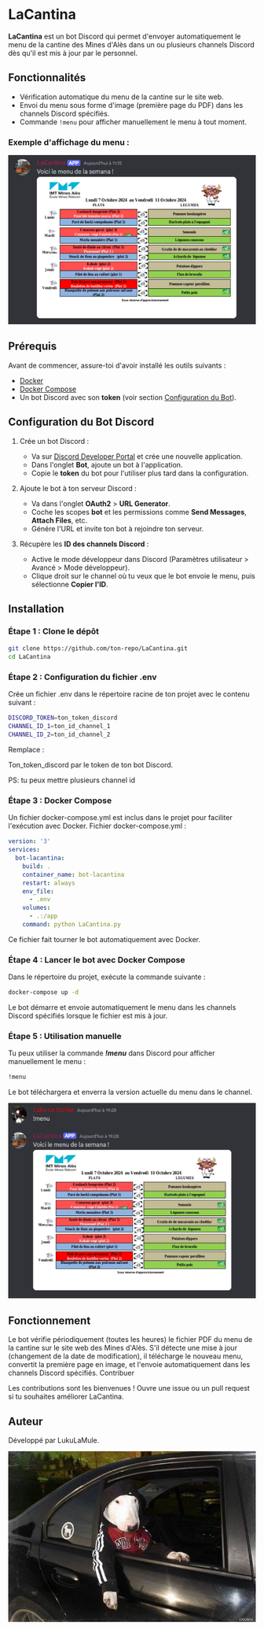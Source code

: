 # LaCantina

**LaCantina** est un bot Discord qui permet d'envoyer automatiquement le menu de la cantine des Mines d'Alès dans un ou plusieurs channels Discord dès qu'il est mis à jour par le personnel.

## Fonctionnalités
- Vérification automatique du menu de la cantine sur le site web.
- Envoi du menu sous forme d'image (première page du PDF) dans les channels Discord spécifiés.
- Commande `!menu` pour afficher manuellement le menu à tout moment.

### Exemple d'affichage du menu :
![Exemple du menu](./assets/exemple.png)


## Prérequis

Avant de commencer, assure-toi d'avoir installé les outils suivants :
- [Docker](https://docs.docker.com/get-docker/)
- [Docker Compose](https://docs.docker.com/compose/install/)
- Un bot Discord avec son **token** (voir section [Configuration du Bot](#configuration-du-bot-discord)).

## Configuration du Bot Discord

1. Crée un bot Discord :
   - Va sur [Discord Developer Portal](https://discord.com/developers/applications) et crée une nouvelle application.
   - Dans l'onglet **Bot**, ajoute un bot à l'application.
   - Copie le **token** du bot pour l'utiliser plus tard dans la configuration.

2. Ajoute le bot à ton serveur Discord :
   - Va dans l'onglet **OAuth2** > **URL Generator**.
   - Coche les scopes **bot** et les permissions comme **Send Messages**, **Attach Files**, etc.
   - Génére l'URL et invite ton bot à rejoindre ton serveur.

3. Récupère les **ID des channels Discord** :
   - Active le mode développeur dans Discord (Paramètres utilisateur > Avancé > Mode développeur).
   - Clique droit sur le channel où tu veux que le bot envoie le menu, puis sélectionne **Copier l'ID**.

## Installation

### Étape 1 : Clone le dépôt

```bash
git clone https://github.com/ton-repo/LaCantina.git
cd LaCantina
```

### Étape 2 : Configuration du fichier .env

Crée un fichier .env dans le répertoire racine de ton projet avec le contenu suivant :

```bash
DISCORD_TOKEN=ton_token_discord
CHANNEL_ID_1=ton_id_channel_1
CHANNEL_ID_2=ton_id_channel_2
``` 

Remplace :

Ton_token_discord par le token de ton bot Discord.

PS: tu peux mettre plusieurs channel id

### Étape 3 : Docker Compose

Un fichier docker-compose.yml est inclus dans le projet pour faciliter l'exécution avec Docker.
Fichier docker-compose.yml :

```yaml
version: '3'
services:
  bot-lacantina:
    build: .
    container_name: bot-lacantina
    restart: always
    env_file:
      - .env
    volumes:
      - .:/app
    command: python LaCantina.py
```
Ce fichier fait tourner le bot automatiquement avec Docker.

### Étape 4 : Lancer le bot avec Docker Compose

Dans le répertoire du projet, exécute la commande suivante :

```bash
docker-compose up -d
``` 

Le bot démarre et envoie automatiquement le menu dans les channels Discord spécifiés lorsque le fichier est mis à jour.

### Étape 5 : Utilisation manuelle

Tu peux utiliser la commande ***!menu*** dans Discord pour afficher manuellement le menu :

```bash
!menu
 ```
Le bot téléchargera et enverra la version actuelle du menu dans le channel.

![Exemple du menu](./assets/exemple1.png)

## Fonctionnement

Le bot vérifie périodiquement (toutes les heures) le fichier PDF du menu de la cantine sur le site web des Mines d'Alès. S'il détecte une mise à jour (changement de la date de modification), il télécharge le nouveau menu, convertit la première page en image, et l'envoie automatiquement dans les channels Discord spécifiés.
Contribuer

Les contributions sont les bienvenues ! Ouvre une issue ou un pull request si tu souhaites améliorer LaCantina.

## Auteur

Développé par LukuLaMule.

<img src="./assets/luku.jpg" />



